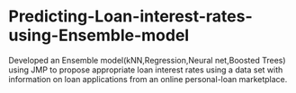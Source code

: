 # Predicting-Loan-interest-rates-using-Ensemble-model
Developed an Ensemble model(kNN,Regression,Neural net,Boosted Trees) using JMP to propose appropriate loan interest rates using a data set with information on loan applications from an online personal-loan marketplace.
